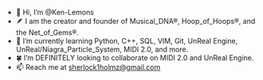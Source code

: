- 🐉 Hi, I’m @Ken-Lemons
- 🪶 I am the creator and founder of Musical_DNA®, Hoop_of_Hoops®, and the Net_of_Gems®.  
- 🎢 I’m currently learning Python, C++, SQL, VIM, Git, UnReal Engine, UnReal/Niagra_Particle_System, MIDI 2.0, and more.
- 🍀 I’m DEFINITELY looking to collaborate on MIDI 2.0 and UnReal Engine.
- 📫 Reach me at sherlock1holmz@gmail.com

<!---
Ken-Lemons/Ken-Lemons is a ✨ special ✨ repository because its `README.md` (this file) appears on your GitHub profile.
You can click the Preview link to take a look at your changes.
--->
